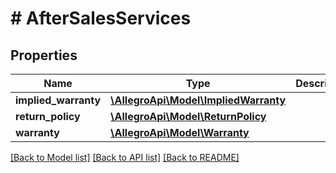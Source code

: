 # # AfterSalesServices

## Properties

Name | Type | Description | Notes
------------ | ------------- | ------------- | -------------
**implied_warranty** | [**\AllegroApi\Model\ImpliedWarranty**](ImpliedWarranty.md) |  | [optional]
**return_policy** | [**\AllegroApi\Model\ReturnPolicy**](ReturnPolicy.md) |  | [optional]
**warranty** | [**\AllegroApi\Model\Warranty**](Warranty.md) |  | [optional]

[[Back to Model list]](../../README.md#models) [[Back to API list]](../../README.md#endpoints) [[Back to README]](../../README.md)
